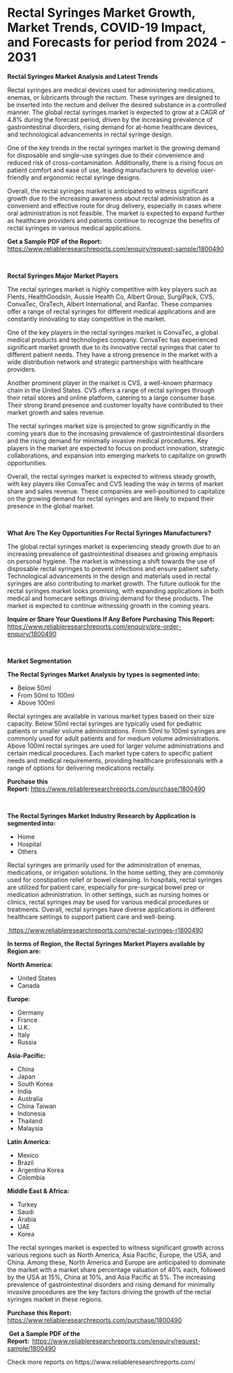 <p><h1>Rectal Syringes Market Growth, Market Trends, COVID-19 Impact, and Forecasts for period from 2024 - 2031</h1></p><p><strong>Rectal Syringes Market Analysis and Latest Trends</strong></p>
<p><p>Rectal syringes are medical devices used for administering medications, enemas, or lubricants through the rectum. These syringes are designed to be inserted into the rectum and deliver the desired substance in a controlled manner. The global rectal syringes market is expected to grow at a CAGR of 4.8% during the forecast period, driven by the increasing prevalence of gastrointestinal disorders, rising demand for at-home healthcare devices, and technological advancements in rectal syringe design.</p><p>One of the key trends in the rectal syringes market is the growing demand for disposable and single-use syringes due to their convenience and reduced risk of cross-contamination. Additionally, there is a rising focus on patient comfort and ease of use, leading manufacturers to develop user-friendly and ergonomic rectal syringe designs.</p><p>Overall, the rectal syringes market is anticipated to witness significant growth due to the increasing awareness about rectal administration as a convenient and effective route for drug delivery, especially in cases where oral administration is not feasible. The market is expected to expand further as healthcare providers and patients continue to recognize the benefits of rectal syringes in various medical applications.</p></p>
<p><strong>Get a Sample PDF of the Report:&nbsp;</strong> <a href="https://www.reliableresearchreports.com/enquiry/request-sample/1800490">https://www.reliableresearchreports.com/enquiry/request-sample/1800490</a></p>
<p>&nbsp;</p>
<p><strong>Rectal Syringes Major Market Players</strong></p>
<p><p>The rectal syringes market is highly competitive with key players such as Flents, HealthGoodsIn, Aussie Health Co, Albert Group, SurgiPack, CVS, ConvaTec, OraTech, Albert International, and Ranfac. These companies offer a range of rectal syringes for different medical applications and are constantly innovating to stay competitive in the market.</p><p>One of the key players in the rectal syringes market is ConvaTec, a global medical products and technologies company. ConvaTec has experienced significant market growth due to its innovative rectal syringes that cater to different patient needs. They have a strong presence in the market with a wide distribution network and strategic partnerships with healthcare providers.</p><p>Another prominent player in the market is CVS, a well-known pharmacy chain in the United States. CVS offers a range of rectal syringes through their retail stores and online platform, catering to a large consumer base. Their strong brand presence and customer loyalty have contributed to their market growth and sales revenue.</p><p>The rectal syringes market size is projected to grow significantly in the coming years due to the increasing prevalence of gastrointestinal disorders and the rising demand for minimally invasive medical procedures. Key players in the market are expected to focus on product innovation, strategic collaborations, and expansion into emerging markets to capitalize on growth opportunities.</p><p>Overall, the rectal syringes market is expected to witness steady growth, with key players like ConvaTec and CVS leading the way in terms of market share and sales revenue. These companies are well-positioned to capitalize on the growing demand for rectal syringes and are likely to expand their presence in the global market.</p></p>
<p>&nbsp;</p>
<p><strong>What Are The Key Opportunities For Rectal Syringes Manufacturers?</strong></p>
<p><p>The global rectal syringes market is experiencing steady growth due to an increasing prevalence of gastrointestinal diseases and growing emphasis on personal hygiene. The market is witnessing a shift towards the use of disposable rectal syringes to prevent infections and ensure patient safety. Technological advancements in the design and materials used in rectal syringes are also contributing to market growth. The future outlook for the rectal syringes market looks promising, with expanding applications in both medical and homecare settings driving demand for these products. The market is expected to continue witnessing growth in the coming years.</p></p>
<p><strong>Inquire or Share Your Questions If Any Before Purchasing This Report:</strong> <a href="https://www.reliableresearchreports.com/enquiry/pre-order-enquiry/1800490">https://www.reliableresearchreports.com/enquiry/pre-order-enquiry/1800490</a></p>
<p>&nbsp;</p>
<p><strong>Market Segmentation</strong></p>
<p><strong>The Rectal Syringes Market Analysis by types is segmented into:</strong></p>
<p><ul><li>Below 50ml</li><li>From 50ml to 100ml</li><li>Above 100ml</li></ul></p>
<p><p>Rectal syringes are available in various market types based on their size capacity. Below 50ml rectal syringes are typically used for pediatric patients or smaller volume administrations. From 50ml to 100ml syringes are commonly used for adult patients and for medium volume administrations. Above 100ml rectal syringes are used for larger volume administrations and certain medical procedures. Each market type caters to specific patient needs and medical requirements, providing healthcare professionals with a range of options for delivering medications rectally.</p></p>
<p><strong>Purchase this Report:&nbsp;</strong><a href="https://www.reliableresearchreports.com/purchase/1800490">https://www.reliableresearchreports.com/purchase/1800490</a></p>
<p>&nbsp;</p>
<p><strong>The Rectal Syringes Market Industry Research by Application is segmented into:</strong></p>
<p><ul><li>Home</li><li>Hospital</li><li>Others</li></ul></p>
<p><p>Rectal syringes are primarily used for the administration of enemas, medications, or irrigation solutions. In the home setting, they are commonly used for constipation relief or bowel cleansing. In hospitals, rectal syringes are utilized for patient care, especially for pre-surgical bowel prep or medication administration. In other settings, such as nursing homes or clinics, rectal syringes may be used for various medical procedures or treatments. Overall, rectal syringes have diverse applications in different healthcare settings to support patient care and well-being.</p></p>
<p><a href="https://www.reliableresearchreports.com/rectal-syringes-r1800490">&nbsp;https://www.reliableresearchreports.com/rectal-syringes-r1800490</a></p>
<p><strong>In terms of Region, the Rectal Syringes Market Players available by Region are:</strong></p>
<p>
    <p> <strong> North America: </strong>
        <ul>
            <li>United States</li>
            <li>Canada</li>
        </ul>
        </p> 
    <p> <strong> Europe: </strong>
        <ul>
            <li>Germany</li>
            <li>France</li>
            <li>U.K.</li>
            <li>Italy</li>
            <li>Russia</li>
        </ul>
        </p> 
    <p> <strong> Asia-Pacific: </strong>
        <ul>
            <li>China</li>
            <li>Japan</li>
            <li>South Korea</li>
            <li>India</li>
            <li>Australia</li>
            <li>China Taiwan</li>
            <li>Indonesia</li>
            <li>Thailand</li>
            <li>Malaysia</li>
        </ul>
        </p> 
    <p> <strong> Latin America: </strong>
        <ul>
            <li>Mexico</li>
            <li>Brazil</li>
            <li>Argentina Korea</li>
            <li>Colombia</li>
        </ul>
        </p> 
    <p> <strong> Middle East & Africa: </strong>
        <ul>
            <li>Turkey</li>
            <li>Saudi</li>
            <li>Arabia</li>
            <li>UAE</li>
            <li>Korea</li>
        </ul>
    </p>
    </p>
<p><p>The rectal syringes market is expected to witness significant growth across various regions such as North America, Asia Pacific, Europe, the USA, and China. Among these, North America and Europe are anticipated to dominate the market with a market share percentage valuation of 40% each, followed by the USA at 15%, China at 10%, and Asia Pacific at 5%. The increasing prevalence of gastrointestinal disorders and rising demand for minimally invasive procedures are the key factors driving the growth of the rectal syringes market in these regions.</p></p>
<p><strong>Purchase this Report: </strong><a href="https://www.reliableresearchreports.com/purchase/1800490">https://www.reliableresearchreports.com/purchase/1800490</a></p>
<p>&nbsp;<strong>Get a Sample PDF of the Report:&nbsp;&nbsp;</strong><a href="https://www.reliableresearchreports.com/enquiry/request-sample/1800490">https://www.reliableresearchreports.com/enquiry/request-sample/1800490</a></p>
<p><strong></strong></p>
<p>Check more reports on https://www.reliableresearchreports.com/</p>